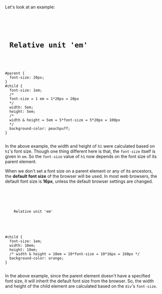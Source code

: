 Let's look at an example:

<codeblock language="css" type="lesson">
<code>
<panel language="html">
<div id="parent">
  <h1 id="child"> Relative unit 'em' </h1>
</div>
</panel>
<panel language="css">
#parent {
  font-size: 20px;
}
#child {
  font-size: 1em;
  /*
  font-size = 1 em = 1*20px = 20px
  */
  width: 5em;
  height: 5em;
  /*
  width & height = 5em = 5*font-size = 5*20px = 100px
  */
  background-color: peachpuff;
}
</panel>
</code>
</codeblock>

In the above example, the width and
height of `h1` were calculated based
on `h1`'s font size.
Though one thing different here is that,
the `font-size` itself is given in `em`.
So the `font-size` value of `h1`
now depends on the font size of its parent element.

When we don't set a font size on
a parent element or any of its ancestors,
the **default font size**
of the browser will be used.
In most web browsers, the default font size
is **16px**, unless the default browser settings
are changed.

<codeblock language="css" type="lesson">
<code>
<panel language="html">
<div id="parent">
  <div id="child">
    Relative unit 'em'
  </div>
</div>
</panel>
<panel language="css">
#child {
  font-size: 1em;
  width: 10em;
  height: 10em;
  /* width & height = 10em = 10*font-size = 10*16px = 160px */
  background-color: orange;
}
</panel>
</code>
</codeblock>

In the above example, since the parent element
doesn't have a specified font size, it will
inherit the default font size from the browser.
So, the width and height of the child element are
calculated based on the `div`'s `font-size`.
